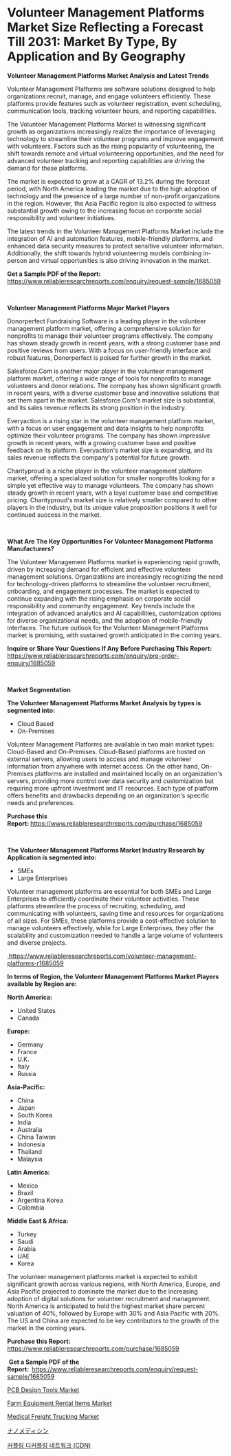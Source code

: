 <p><h1>Volunteer Management Platforms Market Size Reflecting a Forecast Till 2031: Market By Type, By Application and By Geography</h1></p><p><strong>Volunteer Management Platforms Market Analysis and Latest Trends</strong></p>
<p><p>Volunteer Management Platforms are software solutions designed to help organizations recruit, manage, and engage volunteers efficiently. These platforms provide features such as volunteer registration, event scheduling, communication tools, tracking volunteer hours, and reporting capabilities. </p><p>The Volunteer Management Platforms Market is witnessing significant growth as organizations increasingly realize the importance of leveraging technology to streamline their volunteer programs and improve engagement with volunteers. Factors such as the rising popularity of volunteering, the shift towards remote and virtual volunteering opportunities, and the need for advanced volunteer tracking and reporting capabilities are driving the demand for these platforms.</p><p>The market is expected to grow at a CAGR of 13.2% during the forecast period, with North America leading the market due to the high adoption of technology and the presence of a large number of non-profit organizations in the region. However, the Asia Pacific region is also expected to witness substantial growth owing to the increasing focus on corporate social responsibility and volunteer initiatives.</p><p>The latest trends in the Volunteer Management Platforms Market include the integration of AI and automation features, mobile-friendly platforms, and enhanced data security measures to protect sensitive volunteer information. Additionally, the shift towards hybrid volunteering models combining in-person and virtual opportunities is also driving innovation in the market.</p></p>
<p><strong>Get a Sample PDF of the Report:&nbsp;</strong> <a href="https://www.reliableresearchreports.com/enquiry/request-sample/1685059">https://www.reliableresearchreports.com/enquiry/request-sample/1685059</a></p>
<p>&nbsp;</p>
<p><strong>Volunteer Management Platforms Major Market Players</strong></p>
<p><p>Donorperfect Fundraising Software is a leading player in the volunteer management platform market, offering a comprehensive solution for nonprofits to manage their volunteer programs effectively. The company has shown steady growth in recent years, with a strong customer base and positive reviews from users. With a focus on user-friendly interface and robust features, Donorperfect is poised for further growth in the market.</p><p>Salesforce.Com is another major player in the volunteer management platform market, offering a wide range of tools for nonprofits to manage volunteers and donor relations. The company has shown significant growth in recent years, with a diverse customer base and innovative solutions that set them apart in the market. Salesforce.Com's market size is substantial, and its sales revenue reflects its strong position in the industry.</p><p>Everyaction is a rising star in the volunteer management platform market, with a focus on user engagement and data insights to help nonprofits optimize their volunteer programs. The company has shown impressive growth in recent years, with a growing customer base and positive feedback on its platform. Everyaction's market size is expanding, and its sales revenue reflects the company's potential for future growth.</p><p>Charityproud is a niche player in the volunteer management platform market, offering a specialized solution for smaller nonprofits looking for a simple yet effective way to manage volunteers. The company has shown steady growth in recent years, with a loyal customer base and competitive pricing. Charityproud's market size is relatively smaller compared to other players in the industry, but its unique value proposition positions it well for continued success in the market.</p></p>
<p>&nbsp;</p>
<p><strong>What Are The Key Opportunities For Volunteer Management Platforms Manufacturers?</strong></p>
<p><p>The Volunteer Management Platforms market is experiencing rapid growth, driven by increasing demand for efficient and effective volunteer management solutions. Organizations are increasingly recognizing the need for technology-driven platforms to streamline the volunteer recruitment, onboarding, and engagement processes. The market is expected to continue expanding with the rising emphasis on corporate social responsibility and community engagement. Key trends include the integration of advanced analytics and AI capabilities, customization options for diverse organizational needs, and the adoption of mobile-friendly interfaces. The future outlook for the Volunteer Management Platforms market is promising, with sustained growth anticipated in the coming years.</p></p>
<p><strong>Inquire or Share Your Questions If Any Before Purchasing This Report:</strong> <a href="https://www.reliableresearchreports.com/enquiry/pre-order-enquiry/1685059">https://www.reliableresearchreports.com/enquiry/pre-order-enquiry/1685059</a></p>
<p>&nbsp;</p>
<p><strong>Market Segmentation</strong></p>
<p><strong>The Volunteer Management Platforms Market Analysis by types is segmented into:</strong></p>
<p><ul><li>Cloud Based</li><li>On-Premises</li></ul></p>
<p><p>Volunteer Management Platforms are available in two main market types: Cloud-Based and On-Premises. Cloud-Based platforms are hosted on external servers, allowing users to access and manage volunteer information from anywhere with internet access. On the other hand, On-Premises platforms are installed and maintained locally on an organization's servers, providing more control over data security and customization but requiring more upfront investment and IT resources. Each type of platform offers benefits and drawbacks depending on an organization's specific needs and preferences.</p></p>
<p><strong>Purchase this Report:&nbsp;</strong><a href="https://www.reliableresearchreports.com/purchase/1685059">https://www.reliableresearchreports.com/purchase/1685059</a></p>
<p>&nbsp;</p>
<p><strong>The Volunteer Management Platforms Market Industry Research by Application is segmented into:</strong></p>
<p><ul><li>SMEs</li><li>Large Enterprises</li></ul></p>
<p><p>Volunteer management platforms are essential for both SMEs and Large Enterprises to efficiently coordinate their volunteer activities. These platforms streamline the process of recruiting, scheduling, and communicating with volunteers, saving time and resources for organizations of all sizes. For SMEs, these platforms provide a cost-effective solution to manage volunteers effectively, while for Large Enterprises, they offer the scalability and customization needed to handle a large volume of volunteers and diverse projects.</p></p>
<p><a href="https://www.reliableresearchreports.com/volunteer-management-platforms-r1685059">&nbsp;https://www.reliableresearchreports.com/volunteer-management-platforms-r1685059</a></p>
<p><strong>In terms of Region, the Volunteer Management Platforms Market Players available by Region are:</strong></p>
<p>
    <p> <strong> North America: </strong>
        <ul>
            <li>United States</li>
            <li>Canada</li>
        </ul>
        </p> 
    <p> <strong> Europe: </strong>
        <ul>
            <li>Germany</li>
            <li>France</li>
            <li>U.K.</li>
            <li>Italy</li>
            <li>Russia</li>
        </ul>
        </p> 
    <p> <strong> Asia-Pacific: </strong>
        <ul>
            <li>China</li>
            <li>Japan</li>
            <li>South Korea</li>
            <li>India</li>
            <li>Australia</li>
            <li>China Taiwan</li>
            <li>Indonesia</li>
            <li>Thailand</li>
            <li>Malaysia</li>
        </ul>
        </p> 
    <p> <strong> Latin America: </strong>
        <ul>
            <li>Mexico</li>
            <li>Brazil</li>
            <li>Argentina Korea</li>
            <li>Colombia</li>
        </ul>
        </p> 
    <p> <strong> Middle East & Africa: </strong>
        <ul>
            <li>Turkey</li>
            <li>Saudi</li>
            <li>Arabia</li>
            <li>UAE</li>
            <li>Korea</li>
        </ul>
    </p>
    </p>
<p><p>The volunteer management platforms market is expected to exhibit significant growth across various regions, with North America, Europe, and Asia Pacific projected to dominate the market due to the increasing adoption of digital solutions for volunteer recruitment and management. North America is anticipated to hold the highest market share percent valuation of 40%, followed by Europe with 30% and Asia Pacific with 20%. The US and China are expected to be key contributors to the growth of the market in the coming years.</p></p>
<p><strong>Purchase this Report: </strong><a href="https://www.reliableresearchreports.com/purchase/1685059">https://www.reliableresearchreports.com/purchase/1685059</a></p>
<p>&nbsp;<strong>Get a Sample PDF of the Report:&nbsp;&nbsp;</strong><a href="https://www.reliableresearchreports.com/enquiry/request-sample/1685059">https://www.reliableresearchreports.com/enquiry/request-sample/1685059</a></p>
<p><strong></strong></p>
<p><p><a href="https://github.com/liliskanaya73/Market-Research-Report-List-2/blob/main/pcb-design-tools-market.md">PCB Design Tools Market</a></p><p><a href="https://www.linkedin.com/pulse/global-farm-equipment-rental-items-market-size-trends-analysis-6n8uc?trackingId=IJTYkrXwR9CL%2BTHdcvBbBA%3D%3D">Farm Equipment Rental Items Market</a></p><p><a href="https://www.linkedin.com/pulse/global-medical-freight-trucking-market-size-trends-analysis-arumc?trackingId=mEagJJwfStORcy3OniLnCg%3D%3D">Medical Freight Trucking Market</a></p><p><a href="https://github.com/klon646/Market-Research-Report-List-3/blob/main/836896869098.md">ナノメディシン</a></p><p><a href="https://github.com/rrmadityapu/Market-Research-Report-List-2/blob/main/693130786392.md">커플링 디커플링 네트워크 (CDN)</a></p></p>